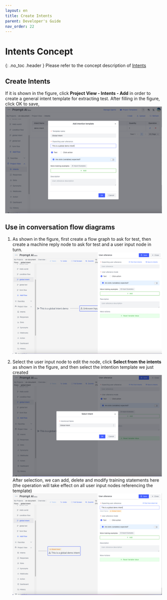 ```yaml
---
layout: en
title: Create Intents
parent: Developer's Guide
nav_order: 22
---
```


# Intents Concept
{: .no_toc .header }
Please refer to the concept description of [Intents](/docs/appendix/appendix)

## Create Intents

If it is shown in the figure, click **Project View - Intents - Add** in order to create a general intent template for extracting test. After filling in the figure, click OK to save,
![01-user-global](/assets/images/tutorial/template/01-user-global.png)
## Use in conversation flow diagrams
1. As shown in the figure, first create a flow graph to ask for test, then create a machine reply node to ask for test and a user input node in turn.
   ![02-user-global](/assets/images/tutorial/template/02-user-global.png)

2. Select the user input node to edit the node, click **Select from the intents** as shown in the figure, and then select the intention template we just created
   ![03-user-global](/assets/images/tutorial/template/03-user-global.png)
   After selection, we can add, delete and modify training statements here (the operation will take effect on all user input nodes referencing the template)
   ![04-user-global](/assets/images/tutorial/template/04-user-global.png)